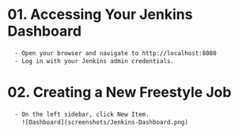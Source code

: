 # 01. Accessing Your Jenkins Dashboard
      - Open your browser and navigate to http://localhost:8080
      - Log in with your Jenkins admin credentials.


# 02. Creating a New Freestyle Job
      - On the left sidebar, click New Item.
        ![Dashboard](screenshots/Jenkins-Dashboard.png)

